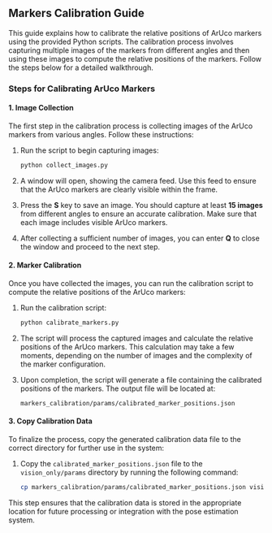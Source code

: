 ## Markers Calibration Guide

This guide explains how to calibrate the relative positions of ArUco markers using the provided Python scripts. The calibration process involves capturing multiple images of the markers from different angles and then using these images to compute the relative positions of the markers. Follow the steps below for a detailed walkthrough.

### Steps for Calibrating ArUco Markers

#### 1. Image Collection

The first step in the calibration process is collecting images of the ArUco markers from various angles. Follow these instructions:

1. Run the script to begin capturing images:
   ```bash
   python collect_images.py
   ```

2. A window will open, showing the camera feed. Use this feed to ensure that the ArUco markers are clearly visible within the frame.

3. Press the **S** key to save an image. You should capture at least **15 images** from different angles to ensure an accurate calibration. Make sure that each image includes visible ArUco markers.

4. After collecting a sufficient number of images, you can enter **Q** to close the window and proceed to the next step.

#### 2. Marker Calibration

Once you have collected the images, you can run the calibration script to compute the relative positions of the ArUco markers:

1. Run the calibration script:
   ```bash
   python calibrate_markers.py
   ```

2. The script will process the captured images and calculate the relative positions of the ArUco markers. This calculation may take a few moments, depending on the number of images and the complexity of the marker configuration.

3. Upon completion, the script will generate a file containing the calibrated positions of the markers. The output file will be located at:
   ```
   markers_calibration/params/calibrated_marker_positions.json
   ```

#### 3. Copy Calibration Data

To finalize the process, copy the generated calibration data file to the correct directory for further use in the system:

1. Copy the `calibrated_marker_positions.json` file to the `vision_only/params` directory by running the following command:
   ```bash
   cp markers_calibration/params/calibrated_marker_positions.json vision_only/params
   ```

This step ensures that the calibration data is stored in the appropriate location for future processing or integration with the pose estimation system.
